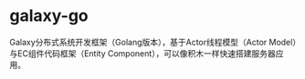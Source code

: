 # galaxy-go
Galaxy分布式系统开发框架（Golang版本），基于Actor线程模型（Actor Model）与EC组件代码框架（Entity Component），可以像积木一样快速搭建服务器应用。
